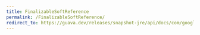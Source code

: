 ```yaml
---
title: FinalizableSoftReference
permalink: /FinalizableSoftReference/
redirect_to: https://guava.dev/releases/snapshot-jre/api/docs/com/google/common/base/FinalizableSoftReference.html
---
```

